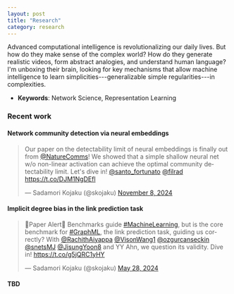 ```yaml
---
layout: post
title: "Research"
category: research
---
```


Advanced computational intelligence is revolutionalizing our daily lives.
But how do they make sense of the complex world?
How do they generate realistic videos, form abstract analogies, and understand human language?
I'm unboxing their brain, looking for key mechanisms that allow machine intelligence to learn simplicities---generalizable simple regularities---in complexities.

- **Keywords**: Network Science, Representation Learning

### Recent work

#### Network community detection via neural embeddings

<blockquote class="twitter-tweet"><p lang="en" dir="ltr">Our paper on the detectability limit of neural embeddings is finally out from <a href="https://twitter.com/NatureComms?ref_src=twsrc%5Etfw">@NatureComms</a>! We showed that a simple shallow neural net w/o non-linear activation can achieve the optimal community detectability limit. Let&#39;s dive in! <a href="https://twitter.com/santo_fortunato?ref_src=twsrc%5Etfw">@santo_fortunato</a> <a href="https://twitter.com/filrad?ref_src=twsrc%5Etfw">@filrad</a> <a href="https://t.co/DJM1NgDEfl">https://t.co/DJM1NgDEfl</a></p>&mdash; Sadamori Kojaku (@skojaku) <a href="https://twitter.com/skojaku/status/1854941022318465354?ref_src=twsrc%5Etfw">November 8, 2024</a></blockquote> <script async src="https://platform.twitter.com/widgets.js" charset="utf-8"></script>

#### Implicit degree bias in the link prediction task

<blockquote class="twitter-tweet"><p lang="en" dir="ltr">🚨Paper Alert🚨 Benchmarks guide <a href="https://twitter.com/hashtag/MachineLearning?src=hash&amp;ref_src=twsrc%5Etfw">#MachineLearning</a>, but is the core benchmark for <a href="https://twitter.com/hashtag/GraphML?src=hash&amp;ref_src=twsrc%5Etfw">#GraphML</a>, the link prediction task, guiding us correctly? With <a href="https://twitter.com/RachithAiyappa?ref_src=twsrc%5Etfw">@RachithAiyappa</a> <a href="https://twitter.com/VisonWang1?ref_src=twsrc%5Etfw">@VisonWang1</a> <a href="https://twitter.com/ozgurcanseckin?ref_src=twsrc%5Etfw">@ozgurcanseckin</a> <a href="https://twitter.com/snetsMJ?ref_src=twsrc%5Etfw">@snetsMJ</a> <a href="https://twitter.com/JisungYoon8?ref_src=twsrc%5Etfw">@JisungYoon8</a> and YY Ahn, we question its validity. Dive in! <a href="https://t.co/g5jQRC1yHY">https://t.co/g5jQRC1yHY</a></p>&mdash; Sadamori Kojaku (@skojaku) <a href="https://twitter.com/skojaku/status/1795413358818013431?ref_src=twsrc%5Etfw">May 28, 2024</a></blockquote> <script async src="https://platform.twitter.com/widgets.js" charset="utf-8"></script>

#### TBD
